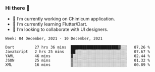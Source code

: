 ### Hi there 👋

<!--
**devcat37/devcat37** is a ✨ _special_ ✨ repository because its `README.md` (this file) appears on your GitHub profile.-->


- 🔭 I’m currently working on Chimicum application.
- 🌱 I’m currently learning Flutter/Dart.
- 👯 I’m looking to collaborate with UI designers.
<!-- - 🤔 I’m looking for help with ... -->

<!--START_SECTION:waka-->
```text
Week: 04 December, 2021 - 10 December, 2021

Dart         27 hrs 36 mins  █████████████████████▓░░░   87.26 % 
JavaScript   2 hrs 25 mins   ██░░░░░░░░░░░░░░░░░░░░░░░   07.67 % 
YAML         46 mins         ▓░░░░░░░░░░░░░░░░░░░░░░░░   02.44 % 
JSON         25 mins         ▒░░░░░░░░░░░░░░░░░░░░░░░░   01.32 % 
XML          16 mins         ▒░░░░░░░░░░░░░░░░░░░░░░░░   00.89 % 
```
<!--END_SECTION:waka-->
